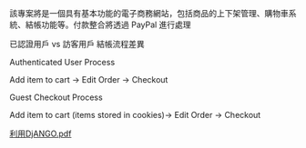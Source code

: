 該專案將是一個具有基本功能的電子商務網站，包括商品的上下架管理、購物車系統、結帳功能等。付款整合將透過 PayPal 進行處理


已認證用戶 vs 訪客用戶 結帳流程差異

Authenticated User Process

Add item to cart → Edit Order → Checkout

Guest Checkout Process

Add item to cart (items stored in cookies)→ Edit Order → Checkout




[利用DjANGO.pdf](https://github.com/Sean12-26/ecommerce/files/14401008/DjANGO.pdf)

